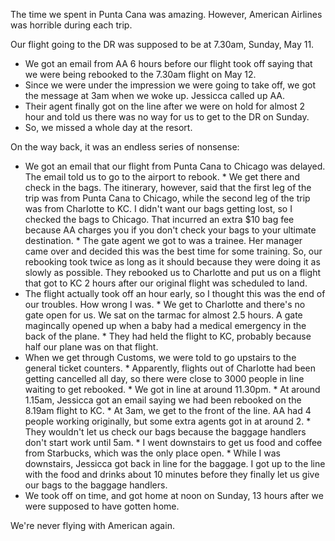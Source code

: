 The time we spent in Punta Cana was amazing. However, American Airlines was horrible during each trip.

Our flight going to the DR was supposed to be at 7.30am, Sunday, May 11.

 *   We got an email from AA 6 hours before our flight took off saying that we were being rebooked to the 7.30am flight on May 12.
 *   Since we were under the impression we were going to take off, we got the message at 3am when we woke up. Jessicca called up AA.
 *   Their agent finally got on the line after we were on hold for almost 2 hour and told us there was no way for us to get to the DR on Sunday.
 *   So, we missed a whole day at the resort.

On the way back, it was an endless series of nonsense:

 *   We got an email that our flight from Punta Cana to Chicago was delayed. The email told us to go to the airport to rebook.
    *   We get there and check in the bags. The itinerary, however, said that the first leg of the trip was from Punta Cana to Chicago, while the second leg of the trip was from Charlotte to KC. I didn't want our bags getting lost, so I checked the bags to Chicago. That incurred an extra $10 bag fee because AA charges you if you don't check your bags to your ultimate destination.
    *   The gate agent we got to was a trainee. Her manager came over and decided this was the best time for some training. So, our rebooking took twice as long as it should because they were doing it as slowly as possible. They rebooked us to Charlotte and put us on a flight that got to KC 2 hours after our original flight was scheduled to land.
 *   The flight actually took off an hour early, so I thought this was the end of our troubles. How wrong I was.
    *   We get to Charlotte and there's no gate open for us. We sat on the tarmac for almost 2.5 hours. A gate magincally opened up when a baby had a medical emergency in the back of the plane.
    *   They had held the flight to KC, probably because half our plane was on that flight.
 *   When we get through Customs, we were told to go upstairs to the general ticket counters.
    *   Apparently, flights out of Charlotte had been getting cancelled all day, so there were close to 3000 people in line waiting to get rebooked.
    *   We got in line at around 11.30pm.
    *   At around 1.15am, Jessicca got an email saying we had been rebooked on the 8.19am flight to KC.
    *   At 3am, we get to the front of the line. AA had 4 people working originally, but some extra agents got in at around 2.
    *   They wouldn't let us check our bags because the baggage handlers don't start work until 5am.
    *   I went downstairs to get us food and coffee from Starbucks, which was the only place open.
    *   While I was downstairs, Jessicca got back in line for the baggage. I got up to the line with the food and drinks about 10 minutes before they finally let us give our bags to the baggage handlers.
 *   We took off on time, and got home at noon on Sunday, 13 hours after we were supposed to have gotten home.

We're never flying with American again.
